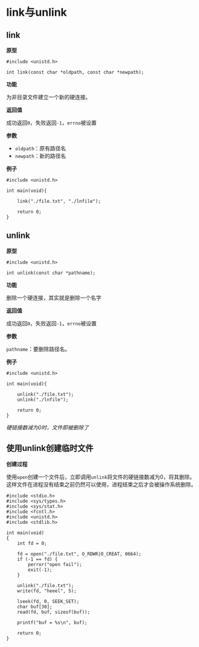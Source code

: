# link与unlink


## link

**原型**

```
#include <unistd.h>

int link(const char *oldpath, const char *newpath);
```

**功能**

为非目录文件建立一个新的硬连接。


**返回值**

成功返回`0`，失败返回`-1`，`errno`被设置

**参数**

- `oldpath`：原有路径名
- `newpath`：新的路径名

**例子**

```
#include <unistd.h>

int main(void){

    link("./file.txt", "./lnfile");

    return 0;
}
```

## unlink

**原型**

```
#include <unistd.h>

int unlink(const char *pathname);
```

**功能**

删除一个硬连接，其实就是删除一个名字

**返回值**

成功返回`0`，失败返回`-1`，`errno`被设置

**参数**

`pathname`：要删除路径名。

**例子**

```
#include <unistd.h>

int main(void){

    unlink("./file.txt");
    unlink("./lnfile");

    return 0;
}
```

*硬链接数减为0时，文件即被删除了*

## 使用unlink创建临时文件

**创建过程**

使用`open`创建一个文件后，立即调用`unlink`将文件的硬链接数减为0，将其删除。这样文件在进程没有结束之前仍然可以使用，进程结束之后才会被操作系统删除。

```
#include <stdio.h>
#include <sys/types.h>
#include <sys/stat.h>
#include <fcntl.h>
#include <unistd.h>
#include <stdlib.h>

int main(void)
{
    int fd = 0;

    fd = open("./file.txt", O_RDWR|O_CREAT, 0664);
    if (-1 == fd) {
        perror("open fail");
        exit(-1);
    }

    unlink("./file.txt");
    write(fd, "heeel", 5);

    lseek(fd, 0, SEEK_SET);
    char buf[30];
    read(fd, buf, sizeof(buf));

    printf("buf = %s\n", buf);

    return 0;
}
```
